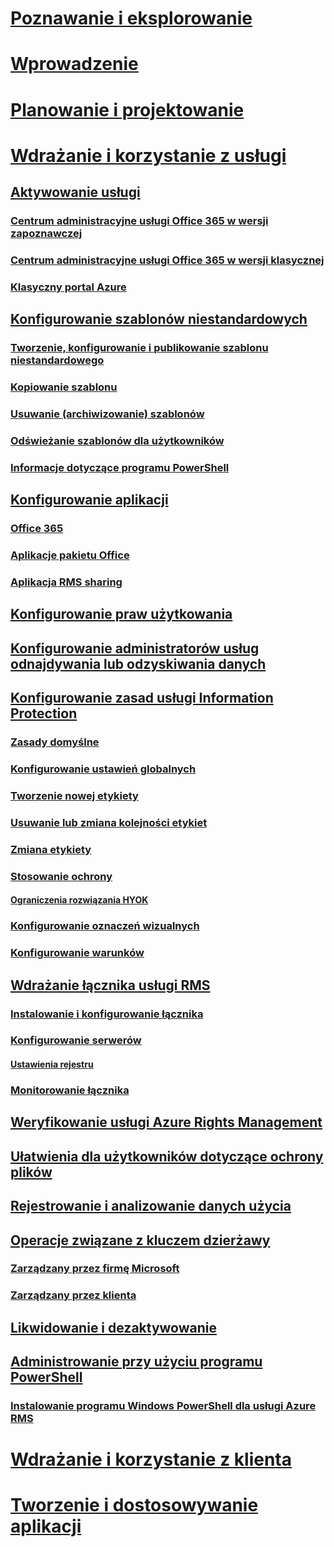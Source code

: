 # [Poznawanie i eksplorowanie](/information-protection/understand-explore/what-is-information-protection)
# [Wprowadzenie](/information-protection/get-started/requirements-azure-rms)
# [Planowanie i projektowanie](/information-protection/plan-design/deployment-roadmap)
# [Wdrażanie i korzystanie z usługi](activate-service.md)
## [Aktywowanie usługi](activate-service.md)
### [Centrum administracyjne usługi Office 365 w wersji zapoznawczej](activate-office365-preview.md)
### [Centrum administracyjne usługi Office 365 w wersji klasycznej](activate-office365-classic.md)
### [Klasyczny portal Azure](activate-azure-classic.md)
## [Konfigurowanie szablonów niestandardowych](configure-custom-templates.md)
### [Tworzenie, konfigurowanie i publikowanie szablonu niestandardowego](create-template.md) 
### [Kopiowanie szablonu](copy-template.md)
### [Usuwanie (archiwizowanie) szablonów](remove-template.md) 
### [Odświeżanie szablonów dla użytkowników](refresh-templates.md)
### [Informacje dotyczące programu PowerShell](configure-templates-with-powershell.md)
## [Konfigurowanie aplikacji](configure-applications.md)
### [Office 365](configure-office365.md)
### [Aplikacje pakietu Office](configure-office-apps.md)
### [Aplikacja RMS sharing](configure-sharing-app.md)
## [Konfigurowanie praw użytkowania](configure-usage-rights.md)
## [Konfigurowanie administratorów usług odnajdywania lub odzyskiwania danych](configure-super-users.md)
## [Konfigurowanie zasad usługi Information Protection](configure-policy.md)
### [Zasady domyślne](configure-policy-default.md)
### [Konfigurowanie ustawień globalnych](configure-policy-settings.md)
### [Tworzenie nowej etykiety](configure-policy-new-label.md)
### [Usuwanie lub zmiana kolejności etykiet](configure-policy-delete-reorder.md)
### [Zmiana etykiety](configure-policy-change-label.md)
### [Stosowanie ochrony](configure-policy-protection.md)
#### [Ograniczenia rozwiązania HYOK](configure-adrms-restrictions.md)
### [Konfigurowanie oznaczeń wizualnych](configure-policy-markings.md)
### [Konfigurowanie warunków](configure-policy-classification.md)
## [Wdrażanie łącznika usługi RMS](deploy-rms-connector.md)
### [Instalowanie i konfigurowanie łącznika](install-configure-rms-connector.md)
### [Konfigurowanie serwerów](configure-servers-rms-connector.md)
#### [Ustawienia rejestru](rms-connector-registry-settings.md)
### [Monitorowanie łącznika](monitor-rms-connector.md)
## [Weryfikowanie usługi Azure Rights Management](verify.md)
## [Ułatwienia dla użytkowników dotyczące ochrony plików](help-users.md)
## [Rejestrowanie i analizowanie danych użycia](log-analyze-usage.md)
## [Operacje związane z kluczem dzierżawy](operations-tenant-key.md)
### [Zarządzany przez firmę Microsoft](operations-microsoft-managed-tenant-key.md)
### [Zarządzany przez klienta](operations-customer-managed-tenant-key.md)
## [Likwidowanie i dezaktywowanie](decommission-deactivate.md)
## [Administrowanie przy użyciu programu PowerShell](administer-powershell.md)
### [Instalowanie programu Windows PowerShell dla usługi Azure RMS](install-powershell.md)
# [Wdrażanie i korzystanie z klienta](/information-protection/rms-client/use-client)
# [Tworzenie i dostosowywanie aplikacji](/information-protection/develop/developers-guide)



<!--HONumber=Sep16_HO4-->


